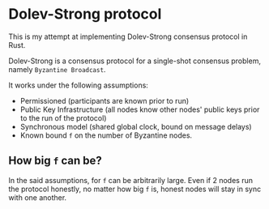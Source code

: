 # Dolev-Strong protocol

This is my attempt at implementing Dolev-Strong consensus protocol in Rust.

Dolev-Strong is a consensus protocol for a single-shot consensus problem, namely `Byzantine Broadcast`.

It works under the following assumptions:

* Permissioned (participants are known prior to run)
* Public Key Infrastructure (all nodes know other nodes' public keys prior to the run of the protocol)
* Synchronous model (shared global clock, bound on message delays)
* Known bound `f` on the number of Byzantine nodes.

## How big `f` can be?

In the said assumptions, for `f` can be arbitrarily large. Even if 2 nodes run the protocol honestly, no matter how big `f` is, honest nodes will stay in sync with one another.
